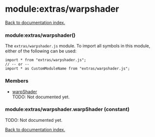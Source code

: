 # module:extras/warpshader

[Back to documentation index.](index.md)

<a name='extras_warpshader'></a>
### module:extras/warpshader()

The <code>extras/warpshader.js</code> module.
To import all symbols in this module, either of the following can be used:

    import * from "extras/warpshader.js";
    // -- or --
    import * as CustomModuleName from "extras/warpshader.js";

### Members

* [warpShader](#extras_warpshader.warpShader)<br>TODO: Not documented yet.

<a name='extras_warpshader.warpShader'></a>
### module:extras/warpshader.warpShader (constant)

TODO: Not documented yet.

[Back to documentation index.](index.md)
